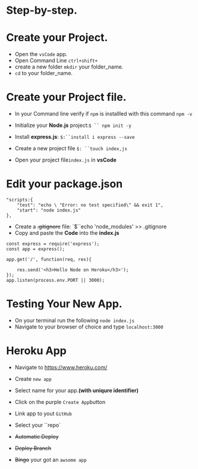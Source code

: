 # Step-by-step.
# Create your Project.
 
 * Open the ``vsCode`` app.
 * Open Command Line ```ctrl+shift+```
 * create a new folder ``mkdir`` your folder_name.
 * ``cd`` to your folder_name.
 
 # Create your Project file.
 * In your Command line verify if ``npm`` is installled with this command ``npm -v``

* Initialize your **Node.js** project:`$ `` npm init -y`
* Install **express.js**: `$:``install i express --save`

* Create a new project file `$: ``touch index,js`
* Open your project file`index.js` in **vsCode**

# Edit your package.json
```
"scripts:{
    "test": "echo \ "Error: no test specified\" && exit 1",
    "start": "node index.js"
},

```

* Create a ~~.gitignore~~ file: `$``echo 'node_modules' >> .gitignore
* Copy and paste the **Code** into the **index.js**

```
const express = require('express');
const app = express();

app.get('/', function(req, res){

    res.send('<h3>Hello Node on Heroku</h3>');
});
app.listen(process.env.PORT || 3000);

```
# Testing Your New App.

* On your terminal run the following ``node index.js``
* Navigate to your browser of choice and type ``localhost:3000``


# Heroku App

* Navigate to https://www.heroku.com/

* Create `new app`
* Select name for your app.**(with uniqure identifier)**
* Click on the purple ``Create App``button
* Link app to yout ``GitHub``
* Select your ``repo`
* ~~Automatic Deploy~~
* ~~Deploy Branch~~
* ~~Bingo~~ your got an `awsome app`